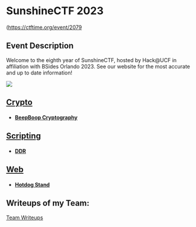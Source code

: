 # SunshineCTF 2023

(https://ctftime.org/event/2079

## Event Description

Welcome to the eighth year of SunshineCTF, hosted by Hack@UCF in affiliation with BSides Orlando 2023.
See our website for the most accurate and up to date information!


![](cert.png)


## [Crypto](./Crypto)
 * #### [BeepBoop Cryptography](./Crypto/BeepBoop%20Cryptography)
## [Scripting](./Scripting)
 * #### [DDR](./Scripting/DDR)
## [Web](./Web)
 * #### [Hotdog Stand](./Web/Hotdog%20Stand)

## Writeups of my Team:

[Team Writeups](https://github.com/ResetSec/UrmiaCTF/blob/main/README.md)

